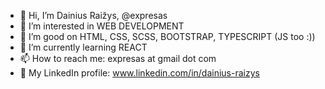 - 👋 Hi, I’m Dainius Raižys, @expresas
- 👀 I’m interested in WEB DEVELOPMENT
- 💞️ I’m good on HTML, CSS, SCSS, BOOTSTRAP, TYPESCRIPT (JS too :))
- 🌱 I’m currently learning REACT
- 📫 How to reach me: expresas at gmail dot com
- :link: My LinkedIn profile: www.linkedin.com/in/dainius-raizys

<!---
expresas/expresas is a ✨ special ✨ repository because its `README.md` (this file) appears on your GitHub profile.
You can click the Preview link to take a look at your changes.
--->
